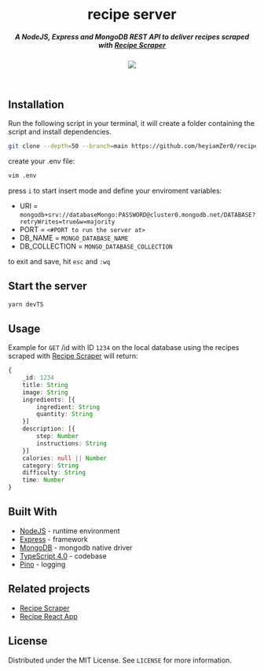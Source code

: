 <h1 align="center">recipe server</h1>

<h5 align="center">A NodeJS, Express and MongoDB REST API to deliver recipes scraped with <a href="https://github.com/heyiamZer0/web-scrapper">Recipe Scraper</a></h5>

<div align="center">

  <a href="https://codeclimate.com/github/heyiamZer0/recipe-server/maintainability"><img src="https://api.codeclimate.com/v1/badges/f68d495d710408cbdc6b/maintainability" /></a>
</div>
<br>

## Installation

Run the following script in your terminal, it will create a folder containing the script and install dependencies.


```sh
git clone --depth=50 --branch=main https://github.com/heyiamZer0/recipe-server.git heyiamZer0/recipe-server recipe-scraper && cd recipe-scraper && yarn
```
create your .env file:

```sh
vim .env
```
press `i` to start insert mode and define your enviroment variables:

* URI = `mongodb+srv://databaseMongo:PASSWORD@cluster0.mongodb.net/DATABASE?retryWrites=true&w=majority`
* PORT = `<#PORT to run the server at>`
* DB_NAME = `MONGO_DATABASE_NAME`
* DB_COLLECTION = `MONGO_DATABASE_COLLECTION`

to exit and save, hit `esc` and `:wq`

## Start the server


```sh
yarn devTS
```

## Usage

Example for `GET` /id with ID `1234` on the local database using the recipes scraped with [Recipe Scraper][recipe-scraper] will return:

[recipe-scraper]:https://github.com/heyiamZer0/recipe-scraper 

```typescript
{ 
    _id: 1234
    title: String
    image: String
    ingredients: [{
        ingredient: String
        quantity: String
    }]
    description: [{
        step: Number
        instructions: String
    }]
    calories: null || Number
    category: String
    difficulty: String
    time: Number
}
```

## Built With
* [NodeJS][nodejs] - runtime environment
* [Express][express] - framework
* [MongoDB][mongodb] - mongodb native driver
* [TypeScript 4.0][typescript] - codebase
* [Pino][pino] - logging

[nodejs]:https://github.com/nodejs/node
[express]:https://github.com/expressjs/express
[mongodb]:https://github.com/mongodb/node-mongodb-native
[typescript]:https://github.com/microsoft/TypeScript
[pino]:https://github.com/pinojs/pino

## Related projects

- [Recipe Scraper][recipe-scraper]
- [Recipe React App][react-app]

[recipe-scraper]: https://github.com/heyiamZer0/recipe-scraper
[react-app]: https://github.com/heyiamZer0/recipier-react

## License

Distributed under the MIT License. See `LICENSE` for more information.

